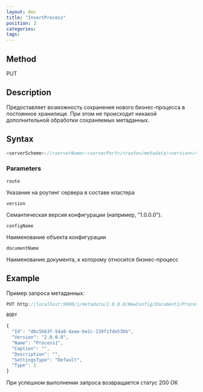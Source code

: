 ```yaml
---
layout: doc
title: "InsertProcess"
position: 3
categories: 
tags:
---
```


## Method 

PUT


## Description
Предоставляет возможность сохранения нового бизнес-процесса в постоянное хранилище.
При этом не происходит никакой дополнительной обработки сохраняемых метаданных.

## Syntax
```js
<serverScheme>://<serverName>:<serverPort>/<route>/metadata/<version>/<configName>/<documentName>/Process/
```

### Parameters

`route` 

Указание на роутинг сервера в составе кластера

`version`

Семантическая версия конфигурации (например, "1.0.0.0").

`configName`

Наименование объекта конфигурации

`documentName`

Наименование документа, к которому относится бизнес-процесс

## Example

Пример запроса метаданных:

```js
PUT http://localhost:9900/1/metadata/2.0.0.0/NewConfig/Document1/Process

BODY 

{
  "Id": "dbc5bb3f-54a8-4aae-be1c-239f1fde53bb",
  "Version": "2.0.0.0",
  "Name": "Process1",
  "Caption": "",
  "Description": "",
  "SettingsType": "Default",
  "Type": 1
}
```

При успешном выполнении запроса возвращается статус 200 ОК
